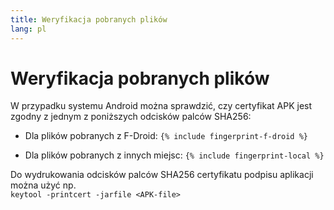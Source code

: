 ```yaml
---
title: Weryfikacja pobranych plików
lang: pl
---
```


# Weryfikacja pobranych plików

W przypadku systemu Android można sprawdzić, czy certyfikat APK jest zgodny z jednym z poniższych odcisków palców SHA256: 

* Dla plików pobranych z F-Droid: 
`{% include fingerprint-f-droid %}`

* Dla plików pobranych z innych miejsc: 
`{% include fingerprint-local %}`

Do wydrukowania odcisków palców SHA256 certyfikatu podpisu aplikacji można użyć np. <br>`keytool -printcert -jarfile <APK-file>`

